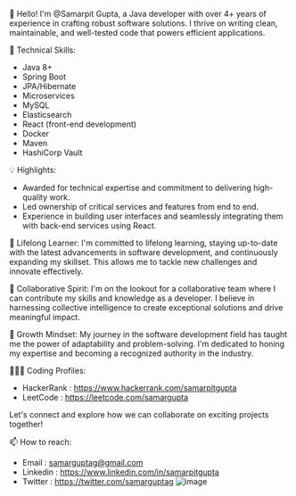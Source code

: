 👋 Hello! I'm @Samarpit Gupta, a Java developer with over 4+ years of experience in crafting robust software solutions. I thrive on writing clean, maintainable, and well-tested code that powers efficient applications.

🔧 Technical Skills:
- Java 8+
- Spring Boot
- JPA/Hibernate
- Microservices
- MySQL
- Elasticsearch
- React (front-end development)
- Docker
- Maven
- HashiCorp Vault

💡 Highlights:
- Awarded for technical expertise and commitment to delivering high-quality work.
- Led ownership of critical services and features from end to end.
- Experience in building user interfaces and seamlessly integrating them with back-end services using React.

🌱 Lifelong Learner:
I'm committed to lifelong learning, staying up-to-date with the latest advancements in software development, and continuously expanding my skillset. This allows me to tackle new challenges and innovate effectively.

🤝 Collaborative Spirit:
I'm on the lookout for a collaborative team where I can contribute my skills and knowledge as a developer. I believe in harnessing collective intelligence to create exceptional solutions and drive meaningful impact.

🚀 Growth Mindset:
My journey in the software development field has taught me the power of adaptability and problem-solving. I'm dedicated to honing my expertise and becoming a recognized authority in the industry.

👨🏽‍💻 Coding Profiles:
- HackerRank :  https://www.hackerrank.com/samarpitgupta
- LeetCode :  https://leetcode.com/samargupta

Let's connect and explore how we can collaborate on exciting projects together!

📫 How to reach:
- Email : samarguptag@gmail.com
- Linkedin :  https://www.linkedin.com/in/samarpitgupta
- Twitter :  https://twitter.com/samarguptag
![image](https://github.com/Samarpitgupta/Samarpitgupta/assets/15109967/ec8028fc-d3e9-40d6-a4c9-9bea114406a8)


<!---
Samarpitgupta/Samarpitgupta is a ✨ special ✨ repository because its `README.md` (this file) appears on your GitHub profile.
You can click the Preview link to take a look at your changes.
--->
